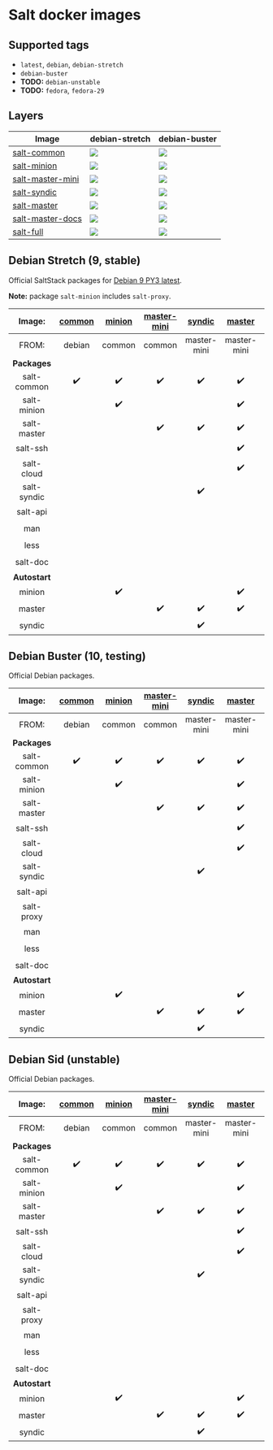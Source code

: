 # Salt docker images

## Supported tags

* `latest`, `debian`, `debian-stretch`
* `debian-buster`
* **TODO:** `debian-unstable`
* **TODO:** `fedora`, `fedora-29`

## Layers

| Image | debian-stretch | debian-buster |
| --- | --- | --- |
| [salt-common](https://cloud.docker.com/repository/docker/jarfil/salt-common) | [![](https://images.microbadger.com/badges/image/jarfil/salt-common:debian-stretch.svg)](http://microbadger.com/images/jarfil/salt-common:debian-stretch "Get your own image badge on microbadger.com") | [![](https://images.microbadger.com/badges/image/jarfil/salt-common:debian-buster.svg)](http://microbadger.com/images/jarfil/salt-common:debian-buster "Get your own image badge on microbadger.com") |
| [salt-minion](https://cloud.docker.com/repository/docker/jarfil/salt-minion) | [![](https://images.microbadger.com/badges/image/jarfil/salt-minion:debian-stretch.svg)](http://microbadger.com/images/jarfil/salt-minion:debian-stretch "Get your own image badge on microbadger.com") | [![](https://images.microbadger.com/badges/image/jarfil/salt-minion:debian-buster.svg)](http://microbadger.com/images/jarfil/salt-minion:debian-buster "Get your own image badge on microbadger.com") |
| [salt-master-mini](https://cloud.docker.com/repository/docker/jarfil/salt-master-mini) | [![](https://images.microbadger.com/badges/image/jarfil/salt-master-mini:debian-stretch.svg)](http://microbadger.com/images/jarfil/salt-master-mini:debian-stretch "Get your own image badge on microbadger.com") | [![](https://images.microbadger.com/badges/image/jarfil/salt-master-mini:debian-buster.svg)](http://microbadger.com/images/jarfil/salt-master-mini:debian-buster "Get your own image badge on microbadger.com") |
| [salt-syndic](https://cloud.docker.com/repository/docker/jarfil/salt-syndic) | [![](https://images.microbadger.com/badges/image/jarfil/salt-syndic:debian-stretch.svg)](http://microbadger.com/images/jarfil/salt-syndic:debian-stretch "Get your own image badge on microbadger.com") | [![](https://images.microbadger.com/badges/image/jarfil/salt-syndic:debian-buster.svg)](http://microbadger.com/images/jarfil/salt-syndic:debian-buster "Get your own image badge on microbadger.com") |
| [salt-master](https://cloud.docker.com/repository/docker/jarfil/salt-master) | [![](https://images.microbadger.com/badges/image/jarfil/salt-master:debian-stretch.svg)](http://microbadger.com/images/jarfil/salt-master:debian-stretch "Get your own image badge on microbadger.com") | [![](https://images.microbadger.com/badges/image/jarfil/salt-master:debian-buster.svg)](http://microbadger.com/images/jarfil/salt-master:debian-buster "Get your own image badge on microbadger.com") |
| [salt-master-docs](https://cloud.docker.com/repository/docker/jarfil/salt-master-docs) | [![](https://images.microbadger.com/badges/image/jarfil/salt-master-docs:debian-stretch.svg)](http://microbadger.com/images/jarfil/salt-master-docs:debian-stretch "Get your own image badge on microbadger.com") | [![](https://images.microbadger.com/badges/image/jarfil/salt-master-docs:debian-buster.svg)](http://microbadger.com/images/jarfil/salt-master-docs:debian-buster "Get your own image badge on microbadger.com") |
| [salt-full](https://cloud.docker.com/repository/docker/jarfil/salt-full) | [![](https://images.microbadger.com/badges/image/jarfil/salt-full:debian-stretch.svg)](http://microbadger.com/images/jarfil/salt-full:debian-stretch "Get your own image badge on microbadger.com") | [![](https://images.microbadger.com/badges/image/jarfil/salt-full:debian-buster.svg)](http://microbadger.com/images/jarfil/salt-full:debian-buster "Get your own image badge on microbadger.com") |

## Debian Stretch (9, stable)

Official SaltStack packages for [Debian 9 PY3 latest](https://repo.saltstack.com/#debian).

**Note:** package `salt-minion` includes `salt-proxy`.

| Image: | [common](https://cloud.docker.com/repository/docker/jarfil/salt-common) | [minion](https://cloud.docker.com/repository/docker/jarfil/salt-minion) | [master-mini](https://cloud.docker.com/repository/docker/jarfil/salt-master-mini) | [syndic](https://cloud.docker.com/repository/docker/jarfil/salt-syndic) | [master](https://cloud.docker.com/repository/docker/jarfil/salt-master) | [master-docs](https://cloud.docker.com/repository/docker/jarfil/salt-master-docs) | [full](https://cloud.docker.com/repository/docker/jarfil/salt-full) |
| :---: | :---: | :---: | :---: | :---: | :---: | :---: | :---: |
| FROM: | debian | common | common | master-mini | master-mini | master | master-docs |
| **Packages** |
| salt-common | ✔️ | ✔️ | ✔️ | ✔️ | ✔️ | ✔️ | ✔️ |
| salt-minion |  | ✔️ |  |  | ✔️ | ✔️ | ✔️ |
| salt-master |  |  | ✔️ | ✔️ | ✔️ | ✔️ | ✔️ |
| salt-ssh |  |  |  |  | ✔️ | ✔️ | ✔️ |
| salt-cloud |  |  |  |  | ✔️ | ✔️ | ✔️ |
| salt-syndic |  |  |  | ✔️ |  |  | ✔️ |
| salt-api |  |  |  |  |  |  | ✔️ |
| man |  |  |  |  |  | ✔️ | ✔️ |
| less |  |  |  |  |  | ✔️ | ✔️ |
| salt-doc |  |  |  |  |  | ✔️ | ✔️ |
| **Autostart** |
| minion |  | ✔️ |  |  | ✔️ | ✔️ |  |
| master |  |  | ✔️ | ✔️ | ✔️ | ✔️ | ✔️ |
| syndic |  |  |  | ✔️ |  |  |  |  |

## Debian Buster (10, testing)

Official Debian packages.

| Image: | [common](https://cloud.docker.com/repository/docker/jarfil/salt-common) | [minion](https://cloud.docker.com/repository/docker/jarfil/salt-minion) | [master-mini](https://cloud.docker.com/repository/docker/jarfil/salt-master-mini) | [syndic](https://cloud.docker.com/repository/docker/jarfil/salt-syndic) | [master](https://cloud.docker.com/repository/docker/jarfil/salt-master) | [master-docs](https://cloud.docker.com/repository/docker/jarfil/salt-master-docs) | [full](https://cloud.docker.com/repository/docker/jarfil/salt-full) |
| :---: | :---: | :---: | :---: | :---: | :---: | :---: | :---: |
| FROM: | debian | common | common | master-mini | master-mini | master | master-docs |
| **Packages** |
| salt-common | ✔️ | ✔️ | ✔️ | ✔️ | ✔️ | ✔️ | ✔️ |
| salt-minion |  | ✔️ |  |  | ✔️ | ✔️ | ✔️ |
| salt-master |  |  | ✔️ | ✔️ | ✔️ | ✔️ | ✔️ |
| salt-ssh |  |  |  |  | ✔️ | ✔️ | ✔️ |
| salt-cloud |  |  |  |  | ✔️ | ✔️ | ✔️ |
| salt-syndic |  |  |  | ✔️ |  |  | ✔️ |
| salt-api |  |  |  |  |  |  | ✔️ |
| salt-proxy |  |  |  |  |  |  | ✔️ |
| man |  |  |  |  |  | ✔️ | ✔️ |
| less |  |  |  |  |  | ✔️ | ✔️ |
| salt-doc |  |  |  |  |  | ✔️ | ✔️ |
| **Autostart** |
| minion |  | ✔️ |  |  | ✔️ | ✔️ |  |
| master |  |  | ✔️ | ✔️ | ✔️ | ✔️ | ✔️ |
| syndic |  |  |  | ✔️ |  |  |  |  |

## Debian Sid (unstable)

Official Debian packages.

| Image: | [common](https://cloud.docker.com/repository/docker/jarfil/salt-common) | [minion](https://cloud.docker.com/repository/docker/jarfil/salt-minion) | [master-mini](https://cloud.docker.com/repository/docker/jarfil/salt-master-mini) | [syndic](https://cloud.docker.com/repository/docker/jarfil/salt-syndic) | [master](https://cloud.docker.com/repository/docker/jarfil/salt-master) | [master-docs](https://cloud.docker.com/repository/docker/jarfil/salt-master-docs) | [full](https://cloud.docker.com/repository/docker/jarfil/salt-full) |
| :---: | :---: | :---: | :---: | :---: | :---: | :---: | :---: |
| FROM: | debian | common | common | master-mini | master-mini | master | master-docs |
| **Packages** |
| salt-common | ✔️ | ✔️ | ✔️ | ✔️ | ✔️ | ✔️ | ✔️ |
| salt-minion |  | ✔️ |  |  | ✔️ | ✔️ | ✔️ |
| salt-master |  |  | ✔️ | ✔️ | ✔️ | ✔️ | ✔️ |
| salt-ssh |  |  |  |  | ✔️ | ✔️ | ✔️ |
| salt-cloud |  |  |  |  | ✔️ | ✔️ | ✔️ |
| salt-syndic |  |  |  | ✔️ |  |  | ✔️ |
| salt-api |  |  |  |  |  |  | ✔️ |
| salt-proxy |  |  |  |  |  |  | ✔️ |
| man |  |  |  |  |  | ✔️ | ✔️ |
| less |  |  |  |  |  | ✔️ | ✔️ |
| salt-doc |  |  |  |  |  | ✔️ | ✔️ |
| **Autostart** |
| minion |  | ✔️ |  |  | ✔️ | ✔️ |  |
| master |  |  | ✔️ | ✔️ | ✔️ | ✔️ | ✔️ |
| syndic |  |  |  | ✔️ |  |  |  |  |
